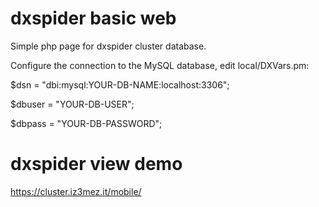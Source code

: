 # dxspider basic web
Simple php page for dxspider cluster database.

Configure the connection to the MySQL database, edit local/DXVars.pm:



$dsn = "dbi:mysql:YOUR-DB-NAME:localhost:3306";

$dbuser = "YOUR-DB-USER";

$dbpass = "YOUR-DB-PASSWORD";

# dxspider view demo
https://cluster.iz3mez.it/mobile/
